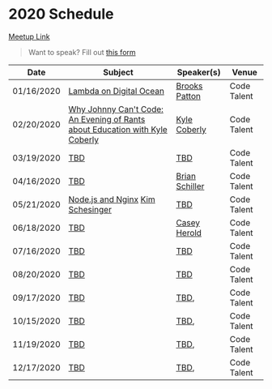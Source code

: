 # 2020 Schedule

[Meetup Link](http://www.meetup.com/Node-js-Denver-Boulder/)

> Want to speak? Fill out [this form](https://docs.google.com/forms/d/e/1FAIpQLSf-iiIfFMhoRLkmOSFpVMNFwC2DQTM0MVtwiPswU5vVhfV83w/viewform?usp=sf_link)

| Date       | Subject                                                                                         | Speaker(s)                                                  | Venue       |
|------------|-------------------------------------------------------------------------------------------------|----------------------------------------------------------|-------------|
| 01/16/2020 | [Lambda on Digital Ocean](https://www.meetup.com/Node-js-Denver-Boulder/events/qjvqlrybccbvb/) | [Brooks Patton](https://www.linkedin.com/in/brookspatton/) | Code Talent |
| 02/20/2020 | [Why Johnny Can't Code: An Evening of Rants about Education with Kyle Coberly](https://www.meetup.com/Node-js-Denver-Boulder/events/qjvqlrybcdbbc/) | [Kyle Coberly](https://kylecoberly.com/) | Code Talent                 |
| 03/19/2020 | [TBD](https://www.meetup.com/Node-js-Denver-Boulder/events/qjvqlrybcfbzb/)  | [TBD]() | Code Talent                 |
| 04/16/2020 | [TBD](https://www.meetup.com/Node-js-Denver-Boulder/events/qjvqlrybcgbvb/)  | [Brian Schiller](https://www.linkedin.com/in/bgschiller/) | Code Talent                 |
| 05/21/2020 | [Node.js and Nginx](https://www.meetup.com/Node-js-Denver-Boulder/events/qjvqlrybchbcc/) [Kim Schesinger](https://www.meetup.com/Node-js-Denver-Boulder/events/qjvqlrybchbcc/) | [TBD]() | Code Talent
| 06/18/2020 | [TBD](https://www.meetup.com/Node-js-Denver-Boulder/events/qjvqlrybcjbxb/) | [Casey Herold](https://www.meetup.com/Node-js-Denver-Boulder/events/ktpcnrybcjbxb/) | Code Talent |
| 07/16/2020 | [TBD](https://www.meetup.com/Node-js-Denver-Boulder/events/qjvqlrybckbvb/) | [TBD]() | Code Talent |
| 08/20/2020 | [TBD](https://www.meetup.com/Node-js-Denver-Boulder/events/qjvqlrybclbbc/) | [TBD]() | Code Talent |
| 09/17/2020 | [TBD]() | [TBD](), | Code Talent
| 10/15/2020 | [TBD](https://www.meetup.com/Node-js-Denver-Boulder/events/qjvqlrybcnbtb/) | [TBD](), | Code Talent 
| 11/19/2020 | [TBD](https://www.meetup.com/Node-js-Denver-Boulder/events/qjvqlrybcpbzb/) | [TBD](), | Code Talent 
| 12/17/2020 | [TBD](https://www.meetup.com/Node-js-Denver-Boulder/events/qjvqlrybcqbwb/) | [TBD](), | Code Talent 
